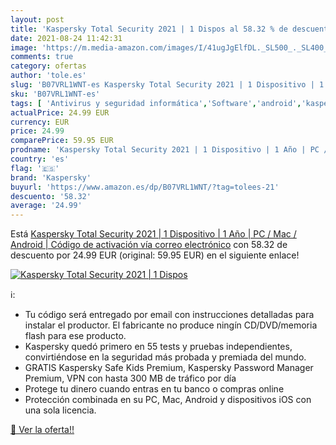```yaml
---
layout: post
title: 'Kaspersky Total Security 2021 | 1 Dispos al 58.32 % de descuento'
date: 2021-08-24 11:42:31
image: 'https://m.media-amazon.com/images/I/41ugJgElfDL._SL500_._SL400_.jpg'
comments: true
category: ofertas
author: 'tole.es'
slug: 'B07VRL1WNT-es Kaspersky Total Security 2021 | 1 Dispositivo | 1 Año | PC...'
sku: 'B07VRL1WNT-es'
tags: [ 'Antivirus y seguridad informática','Software','android','kaspersky', ]
actualPrice: 24.99 EUR
currency: EUR
price: 24.99
comparePrice: 59.95 EUR
prodname: 'Kaspersky Total Security 2021 | 1 Dispositivo | 1 Año | PC / Mac / Android | Código de activación vía correo electrónico'
country: 'es'
flag: '🇪🇸'
brand: 'Kaspersky'
buyurl: 'https://www.amazon.es/dp/B07VRL1WNT/?tag=tolees-21'
descuento: '58.32'
average: '24.99'
---
```


Está [Kaspersky Total Security 2021 | 1 Dispositivo | 1 Año | PC / Mac / Android | Código de activación vía correo electrónico](https://www.amazon.es/dp/B07VRL1WNT/?tag=tolees-21) con 58.32 de descuento por 24.99 EUR (original: 59.95 EUR) en el siguiente enlace!

[![Kaspersky Total Security 2021 | 1 Dispos](https://m.media-amazon.com/images/I/41ugJgElfDL._SL500_._SL400_.jpg)](https://www.amazon.es/dp/B07VRL1WNT/?tag=tolees-21)

ℹ️:

- Tu código será entregado por email con instrucciones detalladas para instalar el productor. El fabricante no produce ningín CD/DVD/memoria flash para ese producto.
- Kaspersky quedó primero en 55 tests y pruebas independientes, convirtiéndose en la seguridad más probada y premiada del mundo.
- GRATIS Kaspersky Safe Kids Premium, Kaspersky Password Manager Premium, VPN con hasta 300 MB de tráfico por día
- Protege tu dinero cuando entras en tu banco o compras online
- Protección combinada en su PC, Mac, Android y dispositivos iOS con una sola licencia.

[🛒 Ver la oferta!!](https://www.amazon.es/dp/B07VRL1WNT/?tag=tolees-21)
